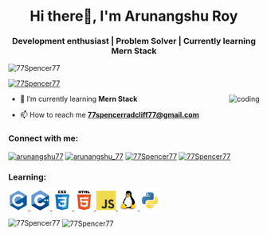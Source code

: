 
<h1 align="center">Hi there👋, I'm Arunangshu Roy</h1>
<h3 align="center">Development enthusiast | Problem Solver | Currently learning Mern Stack</h3>

<p align="left"> <img src="https://komarev.com/ghpvc/?username=77Spencer77&label=Profile%20views&color=0e75b6&style=flat" alt="77Spencer77" /> </p>

<p align="left"> <a href="https://github.com/ryo-ma/github-profile-trophy"><img src="https://github-profile-trophy.vercel.app/?username=77Spencer77" alt="77Spencer77" /></a> </p>
<a><img align="right" src="https://media.tenor.com/xMmwPOqFFSAAAAAC/aesthetic-typing.gif" alt="coding"/></a>

- 🌱 I’m currently learning **Mern Stack**

- 📫 How to reach me **77spencerradcliff77@gmail.com**

<h3 align="left">Connect with me:</h3>
<p align="left">
<a href="https://www.linkedin.com/in/arunangshu77/" target="blank"><img align="center" src="https://raw.githubusercontent.com/rahuldkjain/github-profile-readme-generator/master/src/images/icons/Social/linked-in-alt.svg" alt="arunangshu77" height="30" width="40" /></a>
<a href="https://instagram.com/arunangshu_77" target="blank"><img align="center" src="https://raw.githubusercontent.com/rahuldkjain/github-profile-readme-generator/master/src/images/icons/Social/instagram.svg" alt="arunangshu_77" height="30" width="40" /></a>
<a href="https://leetcode.com/arunangshu_77/" target="blank"><img align="center" src="https://raw.githubusercontent.com/rahuldkjain/github-profile-readme-generator/master/src/images/icons/Social/leetcode.svg" alt="77Spencer77" height="30" width="40" /></a>
 <a href="https://codeforces.com/profile/arunangshu_77" target="blank"><img align="center" src="https://raw.githubusercontent.com/rahuldkjain/github-profile-readme-generator/master/src/images/icons/Social/codeforces.svg" alt="77Spencer77" height="30" width="40" /></a>
</p>

<h3 align="left">Learning:</h3>
<p align="left"> <a href="https://www.cprogramming.com/" target="_blank"> <img src="https://raw.githubusercontent.com/devicons/devicon/master/icons/c/c-original.svg" alt="c" width="40" height="40"/> </a> <a href="https://www.w3schools.com/cpp/" target="_blank"> <img src="https://raw.githubusercontent.com/devicons/devicon/master/icons/cplusplus/cplusplus-original.svg" alt="cplusplus" width="40" height="40"/> </a> <a href="https://www.w3schools.com/css/" target="_blank"> <img src="https://raw.githubusercontent.com/devicons/devicon/master/icons/css3/css3-original-wordmark.svg" alt="css3" width="40" height="40"/> </a> <a href="https://www.w3.org/html/" target="_blank"> <img src="https://raw.githubusercontent.com/devicons/devicon/master/icons/html5/html5-original-wordmark.svg" alt="html5" width="40" height="40"/> </a> <a href="https://developer.mozilla.org/en-US/docs/Web/JavaScript" target="_blank"> <img src="https://raw.githubusercontent.com/devicons/devicon/master/icons/javascript/javascript-original.svg" alt="javascript" width="40" height="40"/> </a> <a href="https://www.linux.org/" target="_blank"> <img src="https://raw.githubusercontent.com/devicons/devicon/master/icons/linux/linux-original.svg" alt="linux" width="40" height="40"/> </a> <a href="https://www.python.org" target="_blank"> <img src="https://raw.githubusercontent.com/devicons/devicon/master/icons/python/python-original.svg" alt="python" width="40" height="40"/> </a> </p>

<p><img align="left" src="https://github-readme-stats.vercel.app/api/top-langs?username=77Spencer77&show_icons=true&locale=en&layout=compact" alt="77Spencer77" /></p>

<p>&nbsp;<img align="center" src="https://github-readme-stats.vercel.app/api?username=77Spencer77&show_icons=true&locale=en" alt="77Spencer77" /></p>
